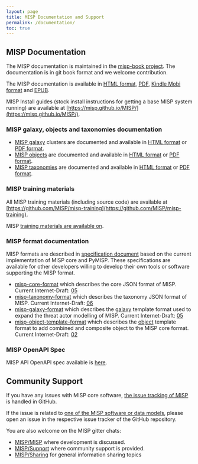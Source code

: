 ```yaml
---
layout: page
title: MISP Documentation and Support
permalink: /documentation/
toc: true
---
```


## MISP Documentation

The MISP documentation is maintained in the [misp-book project](https://github.com/MISP/misp-book). The documentation is in git book format and we welcome contribution.

The MISP documentation is available in [HTML format](https://www.circl.lu/doc/misp/), [PDF](https://www.circl.lu/doc/misp/book.pdf), [Kindle Mobi format](https://www.circl.lu/doc/misp/book.mobi) and [EPUB](https://www.circl.lu/doc/misp/book.epub).

MISP Install guides (stock install instructions for getting a base MISP system running) are available at [https://misp.github.io/MISP/](https://misp.github.io/MISP/).

### MISP galaxy, objects and taxonomies documentation

- [MISP galaxy](https://github.com/MISP/misp-galaxy) clusters are documented and available in [HTML format](/galaxy.html) or [PDF format](/galaxy.pdf).
- [MISP objects](https://github.com/MISP/misp-objects) are documented and available in [HTML format](/objects.html) or [PDF format](/objects.pdf).
- [MISP taxonomies](https://github.com/MISP/misp) are documented and available in [HTML format](/taxonomies.html) or [PDF format](/taxonomies.pdf).

### MISP training materials

All MISP training materials (including source code) are available at [https://github.com/MISP/misp-training](https://github.com/MISP/misp-training).

MISP [training materials are available on](https://www.misp-project.org/misp-training/).

### MISP format documentation

MISP formats are described in [specification document](https://github.com/MISP/misp-rfc) based on the current implementation of MISP core and PyMISP. These specifications are available for
other developers willing to develop their own tools or software supporting the MISP format.

* [misp-core-format](https://github.com/MISP/misp-rfc/blob/master/misp-core-format/raw.md.txt)  which describes the core JSON format of MISP. Current Internet-Draft: [05](https://tools.ietf.org/html/draft-dulaunoy-misp-core-format)
* [misp-taxonomy-format](https://github.com/MISP/misp-rfc/blob/master/misp-taxonomy-format/raw.md.txt) which describes the taxonomy JSON format of MISP. Current Internet-Draft: [06](https://tools.ietf.org/html/draft-dulaunoy-misp-taxonomy-format)
* [misp-galaxy-format](https://github.com/MISP/misp-rfc/blob/master/misp-galaxy-format/raw.md.txt) which describes the [galaxy](https://github.com/MISP/misp-galaxy) template format used to expand the threat actor modelling of MISP. Current Internet-Draft: [05](https://datatracker.ietf.org/doc/draft-dulaunoy-misp-galaxy-format/)
* [misp-object-template-format](https://github.com/MISP/misp-rfc/blob/master/misp-object-template-format/raw.md.txt) which describes the [object](https://github.com/MISP/misp-objects) template format to add combined and composite object to the MISP core format. Current Internet-Draft: [02](https://datatracker.ietf.org/doc/draft-dulaunoy-misp-object-template-format/)

### MISP OpenAPI Spec

MISP API OpenAPI spec available is [here](/documentation/openapi.html).

## Community Support

If you have any issues with MISP core software, [the issue tracking of MISP](https://github.com/MISP/MISP/issues) is handled in GitHub.

If the issue is related to [one of the MISP software or data models](https://github.com/MISP/), please open an issue in the respective issue tracker of the GitHub repository.

You are also welcome on the MISP gitter chats:
* [MISP/MISP](https://gitter.im/MISP/MISP) where development is discussed.
* [MISP/Support](https://gitter.im/MISP/Support) where community support is provided.
* [MISP/Sharing](https://gitter.im/MISP/Sharing) for general information sharing topics

